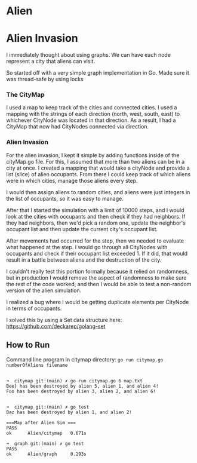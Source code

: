 # Alien


# Alien Invasion 

I immediately thought about using graphs. We can have each node represent a city that aliens can visit.

So started off with a very simple graph implementation in Go. Made sure it was thread-safe
by using locks

### The CityMap

I used a map to keep track of the cities and connected cities. I used a mapping with the strings of each direction (north, west, south, east) to whichever CityNode was located in that direction. As a result, I had a CityMap that now had CityNodes connected via direction. 


### Alien Invasion

For the alien invasion, I kept it simple by adding functions inside of the cityMap.go file. For this, I assumed that more than two aliens can be in a city at once. I created a mapping that would take a cityNode and provide a list (slice) of alien occupants. From there I could keep track of which aliens were in which cities, manage those aliens every step.

I would then assign aliens to random cities, and aliens were just integers in the list of occupants, so it was easy to manage.

After that I started the simulation with a limit of 10000 steps, and I would look at the cities with occupants and then check if they had neighbors. If they had neighbors, then we'd pick a random one, update the neighbor's occupant list and then update the current city's occupant list.

After movements had occurred for the step, then we needed to evaluate what happened at the step. I would go through all CityNodes with occupants and check if their occupant list exceeded 1. If it did, that would result in a battle between aliens and the destruction of the city. 

I couldn't really test this portion formally because it relied on randomness, but in production I would remove the aspect of randomness to make sure the rest of the code worked, and then I would be able to test a non-random version of the alien simulation.

I realized a bug where I would be getting duplicate elements per CityNode in terms of occupants.

I solved this by using a Set data structure here: https://github.com/deckarep/golang-set

## How to Run

Command line program in citymap directory:
`go run citymap.go numberOfAliens filename`

```

➜  citymap git:(main) ✗ go run citymap.go 6 map.txt
Bee} has been destroyed by alien 5, alien 1, and alien 4!
Foo has been destroyed by alien 3, alien 2, and alien 6!


➜  citymap git:(main) ✗ go test
Baz has been destroyed by alien 1, and alien 2!

===Map after Alien Sim ===
PASS
ok      Alien/citymap   0.671s

➜  graph git:(main) ✗ go test
PASS
ok      Alien/graph     0.293s
```

